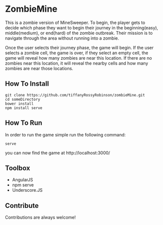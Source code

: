 # ZombieMine

This is a zombie version of MineSweeper. To begin, the player gets to decide which phase they want to begin their journey in the beginning(easy), middle(medium), or end(hard) of the zombie outbreak. Their mission is to navigate through the area without running into a zombie. 

Once the user selects their journey phase, the game will begin. If the user selects a zombie cell, the game is over, if they select an empty cell, the game will reveal how many zombies are near this location. If there are no zombies near this location, it will reveal the nearby cells and how many zombies are near those locations. 

## How To Install

```
git clone https://github.com/tiffanyRossyRobinson/zombieMine.git
cd someDirectory 
bower install 
npm install serve
```

## How To Run 

In order to run the game simple run the following command: 

`serve`

you can now find the game at http://localhost:3000/

## Toolbox

- AngularJS
- npm serve
- Underscore.JS 

## Contribute 

Contributions are always welcome! 

